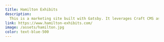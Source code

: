 ```yaml
---
title: Hamilton Exhibits
description:
  This is a marketing site built with Gatsby. It leverages Craft CMS as a headless CMS which sends data via GraphQL to Gatsby to statically compile and deploy.
link: https://www.hamilton-exhibits.com/
image: /assets/hamilton.jpg
color: text-blue-500
---
```

